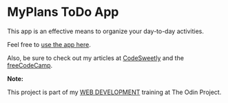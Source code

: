# MyPlans ToDo App

This app is an effective means to organize your day-to-day activities.

Feel free to [use the app here](https://my-plans.netlify.app/).

Also, be sure to check out my articles at [CodeSweetly](https://www.codesweetly.com/) and the [freeCodeCamp](https://www.freecodecamp.org/news/author/oluwatobi/).

**Note:**

This project is part of my [WEB DEVELOPMENT](https://www.theodinproject.com/courses/javascript/lessons/todo-list) training at The Odin Project.